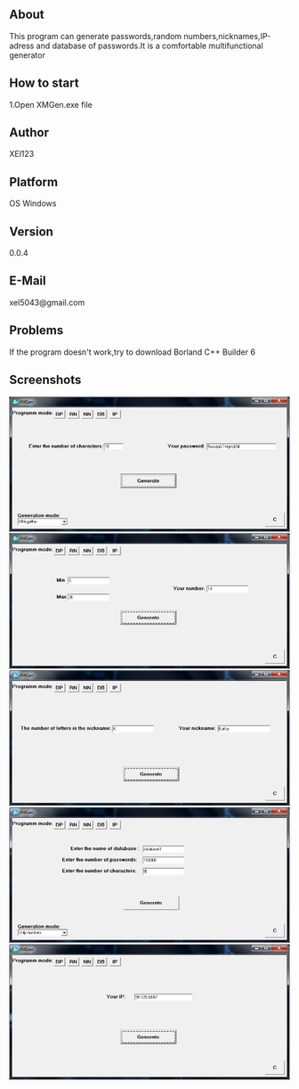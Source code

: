 <h2>About</h2>
<p>This program can generate passwords,random numbers,nicknames,IP-adress and database of passwords.It is a comfortable multifunctional generator</p>
<h2>How to start</h2>
<p>1.Open XMGen.exe file </p>
<h2>Author</h2>
<p>XEl123</p>
<h2>Platform</h2>
<p>OS Windows</p>
<h2>Version</h2>
<p>0.0.4</p>
<h2>E-Mail</h2>
<p>xel5043@gmail.com</p>
<h2>Problems</h2>
<p>If the program doesn't work,try to download Borland C++ Builder 6</p>
<h2>Screenshots</h2>
<img src="screenshot1.jpg">
<img src="screenshot2.jpg">
<img src="screenshot3.jpg">
<img src="screenshot4.jpg">
<img src="screenshot5.jpg">
